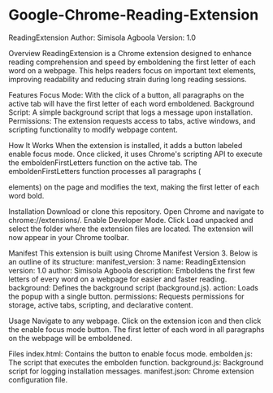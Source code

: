 # Google-Chrome-Reading-Extension
ReadingExtension
Author: Simisola Agboola
Version: 1.0

Overview
ReadingExtension is a Chrome extension designed to enhance reading comprehension and speed by emboldening the first letter of each word on a webpage. This helps readers focus on important text elements, improving readability and reducing strain during long reading sessions.

Features
Focus Mode: With the click of a button, all paragraphs on the active tab will have the first letter of each word emboldened.
Background Script: A simple background script that logs a message upon installation.
Permissions: The extension requests access to tabs, active windows, and scripting functionality to modify webpage content.

How It Works
When the extension is installed, it adds a button labeled enable focus mode.
Once clicked, it uses Chrome's scripting API to execute the emboldenFirstLetters function on the active tab.
The emboldenFirstLetters function processes all paragraphs (<p> elements) on the page and modifies the text, making the first letter of each word bold.

Installation
Download or clone this repository.
Open Chrome and navigate to chrome://extensions/.
Enable Developer Mode.
Click Load unpacked and select the folder where the extension files are located.
The extension will now appear in your Chrome toolbar.

Manifest
This extension is built using Chrome Manifest Version 3. Below is an outline of its structure:
manifest_version: 3
name: ReadingExtension
version: 1.0
author: Simisola Agboola
description: Emboldens the first few letters of every word on a webpage for easier and faster reading.
background: Defines the background script (background.js).
action: Loads the popup with a single button.
permissions: Requests permissions for storage, active tabs, scripting, and declarative content.

Usage
Navigate to any webpage.
Click on the extension icon and then click the enable focus mode button.
The first letter of each word in all paragraphs on the webpage will be emboldened.

Files
index.html: Contains the button to enable focus mode.
embolden.js: The script that executes the embolden function.
background.js: Background script for logging installation messages.
manifest.json: Chrome extension configuration file.